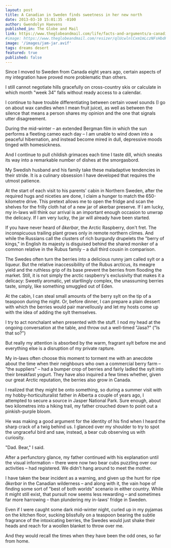 ```yaml
---
layout: post
title: A Canadian in Sweden finds sweetness in her new north
date: 2013-03-10 15:01:35 -0100
author: Gwendolyn Haevens
published_in: The Globe and Mail
link: https://www.theglobeandmail.com/life/facts-and-arguments/a-canadian-in-sweden-finds-sweetness-in-her-new-north/article9530617/
#image: https://www.theglobeandmail.com/resizer/qlUcwlnlCxm1mLczNFsHbdFK5O4=/1200x0/filters:quality(80)/arc-anglerfish-tgam-prod-tgam.s3.amazonaws.com/public/4G77JA6K6BAVJHPXITPNLI3RKU
image: '/images/jam-jar.avif'
tags: dreams desert
featured: true
published: false
---
```

Since I moved to Sweden from Canada eight years ago, certain aspects of my integration have proved more problematic than others.<!--more-->

I still cannot negotiate hills gracefully on cross-country skis or calculate in which month "week 34" falls without ready access to a calendar.

I continue to have trouble differentiating between certain vowel sounds (I go on about wax candles when I mean fruit juice), as well as between the silence that means a person shares my opinion and the one that signals utter disagreement.

During the mid-winter – an extended Bergman film in which the sun performs a fleeting cameo each day – I am unable to wind down into a peaceful hibernation, and instead become mired in dull, depressive moods tinged with homesickness.

And I continue to pull childish grimaces each time I taste dill, which sneaks its way into a remarkable number of dishes at the smorgasbord.

My Swedish husband and his family take these maladaptive tendencies in their stride. It is a culinary obsession I have developed that requires the utmost patience.

At the start of each visit to his parents' cabin in Northern Sweden, after the required hugs and niceties are done, I claim a hunger to match the 650-kilometre drive. This pretext allows me to open the fridge and scan the shelves for the frilly cloth hat of a new jar of akerbar preserve. If I am lucky, my in-laws will think our arrival is an important enough occasion to unwrap the delicacy. If I am very lucky, the jar will already have been started.

If you have never heard of *åkerbar*, the Arctic Raspberry, don't fret. The inconspicuous trailing plant grows only in remote northern climes. And while the Russians call the clusters of rich burgundy drupelets the "berry of kings," in English its majesty is disguised behind the shared moniker of a common relative in the Rubus family – a dull third cousin in comparison.

The Swedes often turn the berries into a delicious runny jam called sylt or a liqueur. But the relative inaccessibility of the Rubus arcticus, its meagre yield and the ruthless grip of its base prevent the berries from flooding the market. Still, it is not simply the arctic raspberry's exclusivity that makes it a delicacy: Sweetly aromatic, yet startlingly complex, the unassuming berries taste, simply, like something smuggled out of Eden.

At the cabin, I can steal small amounts of the berry sylt on the tip of a teaspoon during the night. Or, before dinner, I can prepare a plain dessert with which the berries would pair marvellously and let my hosts come up with the idea of adding the sylt themselves.

I try to act nonchalant when presented with the stuff. I nod my head at the ongoing conversation at the table, and throw out a well-timed "Jasa?" ("Is that so?")

But really my attention is absorbed by the warm, fragrant sylt before me and everything else is a disruption of my private rapture.

My in-laws often choose this moment to torment me with an anecdote about the time when their neighbours who own a commercial berry farm – "the suppliers" – had a bumper crop of berries and fairly ladled the sylt into their breakfast yogurt. They have also inquired a few times whether, given our great Arctic reputation, the berries also grow in Canada.

I realized that they might be onto something, so during a summer visit with my hobby-horticulturalist father in Alberta a couple of years ago, I attempted to secure a source in Jasper National Park. Sure enough, about two kilometres into a hiking trail, my father crouched down to point out a pinkish-purple bloom.

He was making a good argument for the identity of his find when I heard the sharp crack of a twig behind us. I glanced over my shoulder to try to spot the ungraceful bird and saw, instead, a bear cub observing us with curiosity.

"Dad. Bear," I said.

After a perfunctory glance, my father continued with his explanation until the visual information – there were now two bear cubs puzzling over our activities – had registered. We didn't hang around to meet the mother.

I have taken the bear incident as a warning, and given up the hunt for ripe *åkerbar* in the Canadian wilderness – and along with it, the vain hope of finding some sort of "best of both worlds" scenario in either country. While it might still exist, that pursuit now seems less rewarding – and sometimes far more harrowing – than plundering my in-laws' fridge in Sweden.

Even if I were caught some dark mid-winter night, curled up in my pyjamas on the kitchen floor, sucking blissfully on a teaspoon bearing the subtle fragrance of the intoxicating berries, the Swedes would just shake their heads and reach for a woollen blanket to throw over me.

And they would recall the times when they have been the odd ones, so far from home.
